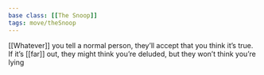 ```yaml
---
base class: [[The Snoop]]
tags: move/theSnoop
---
```

 [[Whatever]] you tell a normal person, they’ll accept that you think it’s true. If it’s [[far]] out, they might think you’re deluded, but they won’t think you’re lying